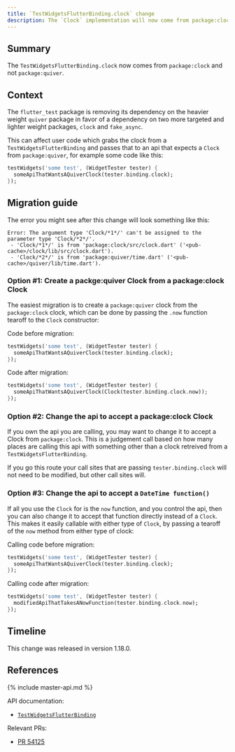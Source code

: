 ```yaml
---
title: `TestWidgetsFlutterBinding.clock` change
description: The `Clock` implementation will now come from package:clock.
---
```


## Summary

The `TestWidgetsFlutterBinding.clock` now comes from `package:clock` and
not `package:quiver`.

## Context

The `flutter_test` package is removing its dependency on the heavier weight
`quiver` package in favor of a dependency on two more targeted and lighter
weight packages, `clock` and `fake_async`.

This can affect user code which grabs the clock from a
`TestWidgetsFlutterBinding` and passes that to an api that expects a `Clock`
from `package:quiver`, for example some code like this:

<!-- skip -->
```dart
testWidgets('some test', (WidgetTester tester) {
  someApiThatWantsAQuiverClock(tester.binding.clock);
});
```

## Migration guide

The error you might see after this change will look something like this:

```
Error: The argument type 'Clock/*1*/' can't be assigned to the parameter type 'Clock/*2*/'.
 - 'Clock/*1*/' is from 'package:clock/src/clock.dart' ('<pub-cache>/clock/lib/src/clock.dart').
 - 'Clock/*2*/' is from 'package:quiver/time.dart' ('<pub-cache>/quiver/lib/time.dart').
```

### Option #1: Create a packge:quiver Clock from a package:clock Clock

The easiest migration is to create a `package:quiver` clock from the
`package:clock` clock, which can be done by passing the `.now` function
tearoff to the `Clock` constructor:

Code before migration:

<!-- skip -->
```dart
testWidgets('some test', (WidgetTester tester) {
  someApiThatWantsAQuiverClock(tester.binding.clock);
});
```

Code after migration:

<!-- skip -->
```dart
testWidgets('some test', (WidgetTester tester) {
  someApiThatWantsAQuiverClock(Clock(tester.binding.clock.now));
});
```

### Option #2: Change the api to accept a package:clock Clock

If you own the api you are calling, you may want to change it to accept a Clock
from `package:clock`. This is a judgement call based on how many places are
calling this api with something other than a clock retreived from a
`TestWidgetsFlutterBinding`.

If you go this route your call sites that are passing `tester.binding.clock`
will not need to be modified, but other call sites will.

### Option #3: Change the api to accept a `DateTime function()`

If all you use the `Clock` for is the `now` function, and you control the api,
then you can also change it to accept that function directly instead of a
`Clock`. This makes it easily callable with either type of `Clock`, by passing
a tearoff of the `now` method from either type of clock:

Calling code before migration:

<!-- skip -->
```dart
testWidgets('some test', (WidgetTester tester) {
  someApiThatWantsAQuiverClock(tester.binding.clock);
});
```

Calling code after migration:

<!-- skip -->
```dart
testWidgets('some test', (WidgetTester tester) {
  modifiedApiThatTakesANowFunction(tester.binding.clock.now);
});
```

## Timeline

This change was released in version 1.18.0.

## References

{% include master-api.md %}

API documentation:
* [`TestWidgetsFlutterBinding`][]

Relevant PRs:
* [PR 54125][]

[`TestWidgetsFlutterBinding`]: {{site.api}}/flutter/flutter_test/TestWidgetsFlutterBinding-class.html
[PR 54125]: {{site.github}}/flutter/flutter/pull/54125
